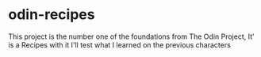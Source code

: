 # odin-recipes
This project is the number one of the foundations from The Odin Project, It' is a Recipes with it I'll test what I learned on the previous characters
